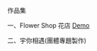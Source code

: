 作品集



一、Flower Shop 花店   <a href="https://ChangStacy.github.io/FlowerShop/Home.html"  target="_blank">Demo</a>




二、宇你相遇(團體專題製作)

  

